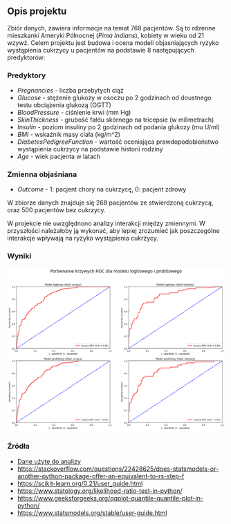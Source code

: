 ## Opis projektu

Zbiór danych, zawiera informacje na temat 768 pacjentów. Są to rdzenne mieszkanki Ameryki Północnej (*Pima Indians*), kobiety w wieku od 21 wzywż.
Celem projektu jest budowa i ocena modeli objasniających ryzyko wystąpienia cukrzycy u pacjentów na podstawie 8 następujących predyktorów:

### Predyktory

* *Pregnancies* - liczba przebytych ciąż
* *Glucose* - stężenie glukozy w osoczu po 2 godzinach od doustnego testu obciążenia glukozą (OGTT)
* *BloodPressure* - ciśnienie krwi (mm Hg)
* *SkinThickness* -  grubość fałdu skórnego na tricepsie (w milimetrach)
* *Insulin* - poziom insuliny po 2 godzinach od podania glukozy (mu U/ml)
* *BMI* - wskaźnik masy ciała (kg/m^2)
* *DiabetesPedigreeFunction* - wartość oceniająca prawdopodobieństwo wystąpienia cukrzycy na podstawie historii rodziny
* *Age* - wiek pacjenta w latach

### Zmienna objaśniana

* *Outcome* - 1: pacjent chory na cukrzycę, 0: pacjent zdrowy

W zbiorze danych znajduje się 268 pacjentów ze stwierdzoną cukrzycą, oraz 500 pacjentów bez cukrzycy.

W projekcie nie uwzględnono analizy interakcji między zmiennymi. W przyszłości należałoby ją wykonać, aby lepiej zrozumieć jak poszczególne interakcje wpływają na ryzyko wystąpienia cukrzycy.

### Wyniki
![roc](roc.png)

### Źródła
* [Dane użyte do analizy](https://www.kaggle.com/datasets/uciml/pima-indians-diabetes-database)
* https://stackoverflow.com/questions/22428625/does-statsmodels-or-another-python-package-offer-an-equivalent-to-rs-step-f
* https://scikit-learn.org/0.21/user_guide.html
* https://www.statology.org/likelihood-ratio-test-in-python/
* https://www.geeksforgeeks.org/qqplot-quantile-quantile-plot-in-python/
* https://www.statsmodels.org/stable/user-guide.html